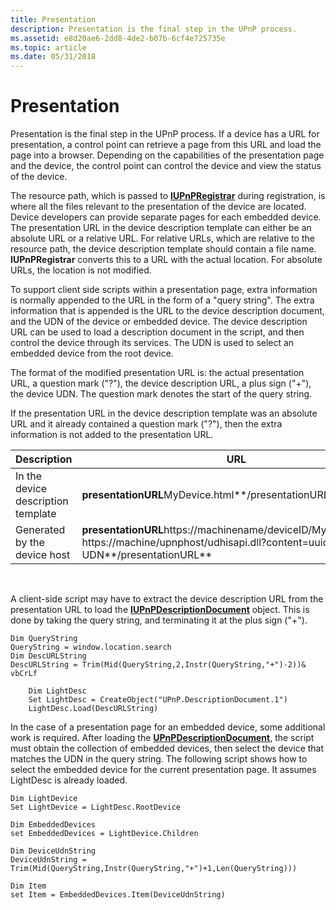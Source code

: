 ```yaml
---
title: Presentation
description: Presentation is the final step in the UPnP process.
ms.assetid: e8d20ae6-2dd8-4de2-b07b-6cf4e725735e
ms.topic: article
ms.date: 05/31/2018
---
```


# Presentation

Presentation is the final step in the UPnP process. If a device has a URL for presentation, a control point can retrieve a page from this URL and load the page into a browser. Depending on the capabilities of the presentation page and the device, the control point can control the device and view the status of the device.

The resource path, which is passed to [**IUPnPRegistrar**](/windows/desktop/api/Upnphost/nn-upnphost-iupnpregistrar) during registration, is where all the files relevant to the presentation of the device are located. Device developers can provide separate pages for each embedded device. The presentation URL in the device description template can either be an absolute URL or a relative URL. For relative URLs, which are relative to the resource path, the device description template should contain a file name. **IUPnPRegistrar** converts this to a URL with the actual location. For absolute URLs, the location is not modified.

To support client side scripts within a presentation page, extra information is normally appended to the URL in the form of a "query string". The extra information that is appended is the URL to the device description document, and the UDN of the device or embedded device. The device description URL can be used to load a description document in the script, and then control the device through its services. The UDN is used to select an embedded device from the root device.

The format of the modified presentation URL is: the actual presentation URL, a question mark ("?"), the device description URL, a plus sign ("+"), the device UDN. The question mark denotes the start of the query string.

If the presentation URL in the device description template was an absolute URL and it already contained a question mark ("?"), then the extra information is not added to the presentation URL.



| Description                        | URL                                                                                                                                               |
|------------------------------------|---------------------------------------------------------------------------------------------------------------------------------------------------|
| In the device description template | **presentationURL**MyDevice.html**/presentationURL**                                                                                              |
| Generated by the device host       | **presentationURL**https://machinename/deviceID/MyDevice.html/?https://machine/upnphost/udhisapi.dll?content=uuid:487394… + UDN**/presentationURL** |



 

A client-side script may have to extract the device description URL from the presentation URL to load the [**IUPnPDescriptionDocument**](/windows/desktop/api/Upnp/nn-upnp-iupnpdescriptiondocument) object. This is done by taking the query string, and terminating it at the plus sign ("+").


```VB
Dim QueryString
QueryString = window.location.search
Dim DescURLString
DescURLString = Trim(Mid(QueryString,2,Instr(QueryString,"+")-2))& vbCrLf

    Dim LightDesc
    Set LightDesc = CreateObject("UPnP.DescriptionDocument.1")
    LightDesc.Load(DescURLString)
```



In the case of a presentation page for an embedded device, some additional work is required. After loading the [**UPnPDescriptionDocument**](/windows/desktop/api/Upnp/nn-upnp-iupnpdescriptiondocument), the script must obtain the collection of embedded devices, then select the device that matches the UDN in the query string. The following script shows how to select the embedded device for the current presentation page. It assumes LightDesc is already loaded.


```VB
Dim LightDevice
Set LightDevice = LightDesc.RootDevice

Dim EmbeddedDevices 
set EmbeddedDevices = LightDevice.Children

Dim DeviceUdnString
DeviceUdnString = Trim(Mid(QueryString,Instr(QueryString,"+")+1,Len(QueryString)))

Dim Item
set Item = EmbeddedDevices.Item(DeviceUdnString)
```



 

 




